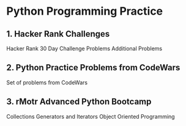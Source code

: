 # Python Programming Practice

## 1. Hacker Rank Challenges

Hacker Rank 30 Day Challenge Problems
Additional Problems

## 2. Python Practice Problems from CodeWars

Set of problems from CodeWars

## 3. rMotr Advanced Python Bootcamp

Collections
Generators and Iterators 
Object Oriented Programming

